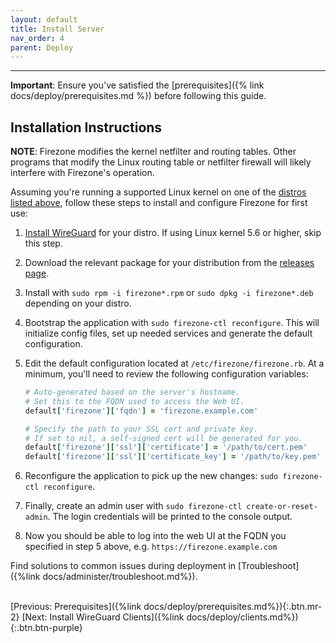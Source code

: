 ```yaml
---
layout: default
title: Install Server
nav_order: 4
parent: Deploy
---
```

---

**Important**: Ensure you've satisfied the
[prerequisites]({% link docs/deploy/prerequisites.md %}) before following this
guide.

## Installation Instructions

**NOTE**: Firezone modifies the kernel netfilter and routing tables. Other
programs that modify the Linux routing table or netfilter firewall
will likely interfere with Firezone's operation.

Assuming you're running a supported Linux kernel on one of the [distros
listed above](#supported-linux-distributions), follow these steps to install and
configure Firezone for first use:

1. [Install WireGuard](https://www.wireguard.com/install/) for your distro.
   If using Linux kernel 5.6 or higher, skip this step.
2. Download the relevant package for your distribution from the
   [releases page](https://github.com/firezone/firezone/releases).
3. Install with `sudo rpm -i firezone*.rpm` or `sudo dpkg -i firezone*.deb`
   depending on your distro.
4. Bootstrap the application with `sudo firezone-ctl reconfigure`. This will
   initialize config files, set up needed services and generate the default
   configuration.
5. Edit the default configuration located at `/etc/firezone/firezone.rb`.
   At a minimum, you'll need to review the following configuration variables:

   ```ruby
   # Auto-generated based on the server's hostname.
   # Set this to the FQDN used to access the Web UI.
   default['firezone']['fqdn'] = 'firezone.example.com'

   # Specify the path to your SSL cert and private key.
   # If set to nil, a self-signed cert will be generated for you.
   default['firezone']['ssl']['certificate'] = '/path/to/cert.pem'
   default['firezone']['ssl']['certificate_key'] = '/path/to/key.pem'
   ```

6. Reconfigure the application to pick up the new changes:
   `sudo firezone-ctl reconfigure`.
7. Finally, create an admin user with `sudo firezone-ctl create-or-reset-admin`.
   The login credentials will be printed to the console output.
8. Now you should be able to log into the web UI at the FQDN you specified in
   step 5 above, e.g. `https://firezone.example.com`

Find solutions to common issues during deployment in [Troubleshoot]({%link docs/administer/troubleshoot.md%}).

\
[Previous: Prerequisites]({%link docs/deploy/prerequisites.md%}){:.btn.mr-2}
[Next: Install WireGuard Clients]({%link docs/deploy/clients.md%}){:.btn.btn-purple}
